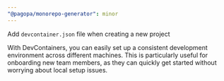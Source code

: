 ```yaml
---
"@pagopa/monorepo-generator": minor
---
```


Add `devcontainer.json` file when creating a new project

With DevContainers, you can easily set up a consistent development environment across different machines. This is particularly useful for onboarding new team members, as they can quickly get started without worrying about local setup issues.
